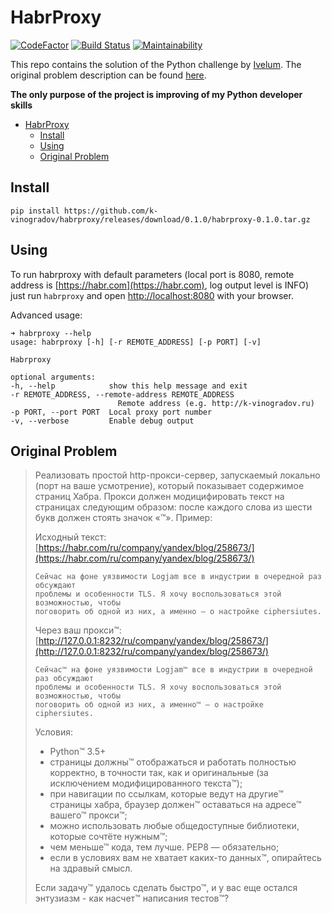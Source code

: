 # HabrProxy

[![CodeFactor](https://www.codefactor.io/repository/github/k-vinogradov/habrproxy/badge)](https://www.codefactor.io/repository/github/k-vinogradov/habrproxy)
[![Build Status](https://travis-ci.org/k-vinogradov/habrproxy.svg?branch=master)](https://travis-ci.org/k-vinogradov/habrproxy)
[![Maintainability](https://api.codeclimate.com/v1/badges/fb715151eb92fb5c1314/maintainability)](https://codeclimate.com/github/k-vinogradov/habrproxy/maintainability)

This repo contains the solution of the Python challenge by [Ivelum](https://ivelum.com). The original problem description can be found [here](https://github.com/ivelum/job/blob/master/code_challenges/python.md).

**The only purpose of the project is improving of my Python developer skills**

- [HabrProxy](#habrproxy)
  - [Install](#install)
  - [Using](#using)
  - [Original Problem](#original-problem)

## Install

    pip install https://github.com/k-vinogradov/habrproxy/releases/download/0.1.0/habrproxy-0.1.0.tar.gz

## Using

To run habrproxy with default parameters (local port is 8080, remote address is [https://habr.com](https://habr.com), log output level is INFO) just run `habrproxy` and open [http://localhost:8080](http://localhost:8080) with your browser.

Advanced usage:

    ➜ habrproxy --help
    usage: habrproxy [-h] [-r REMOTE_ADDRESS] [-p PORT] [-v]

    Habrproxy

    optional arguments:
    -h, --help            show this help message and exit
    -r REMOTE_ADDRESS, --remote-address REMOTE_ADDRESS
                            Remote address (e.g. http://k-vinogradov.ru)
    -p PORT, --port PORT  Local proxy port number
    -v, --verbose         Enable debug output

## Original Problem

> Реализовать простой http-прокси-сервер, запускаемый локально (порт на ваше
> усмотрение), который показывает содержимое страниц Хабра. Прокси должен
> модицифировать текст на страницах следующим образом: после каждого слова из
> шести букв должен стоять значок «™». Пример:
>
> Исходный текст: [https://habr.com/ru/company/yandex/blog/258673/](https://habr.com/ru/company/yandex/blog/258673/)
>
>     Сейчас на фоне уязвимости Logjam все в индустрии в очередной раз обсуждают
>     проблемы и особенности TLS. Я хочу воспользоваться этой возможностью, чтобы
>     поговорить об одной из них, а именно — о настройке ciphersiutes.
>
> Через ваш прокси™: [http://127.0.0.1:8232/ru/company/yandex/blog/258673/](http://127.0.0.1:8232/ru/company/yandex/blog/258673/)
>
>     Сейчас™ на фоне уязвимости Logjam™ все в индустрии в очередной раз обсуждают
>     проблемы и особенности TLS. Я хочу воспользоваться этой возможностью, чтобы
>     поговорить об одной из них, а именно™ — о настройке ciphersiutes.
>
> Условия:
>
> - Python™ 3.5+
> - страницы должны™ отображаться и работать полностью корректно, в точности так,
>   как и оригинальные (за исключением модифицированного текста™);
> - при навигации по ссылкам, которые ведут на другие™ страницы хабра, браузер
>   должен™ оставаться на адресе™ вашего™ прокси™;
> - можно использовать любые общедоступные библиотеки, которые сочтёте нужным™;
> - чем меньше™ кода, тем лучше. PEP8 — обязательно;
> - если в условиях вам не хватает каких-то данных™, опирайтесь на здравый смысл.
>
> Если задачу™ удалось сделать быстро™, и у вас еще остался энтузиазм - как
> насчет™ написания тестов™?
